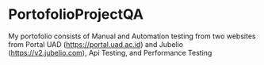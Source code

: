 # PortofolioProjectQA
My portofolio consists of Manual and Automation testing from two websites from Portal UAD (https://portal.uad.ac.id) and Jubelio (https://v2.jubelio.com), Api Testing, and Performance Testing
